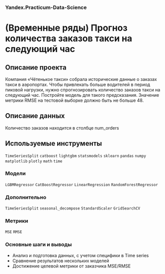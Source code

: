 ### Yandex.Practicum-Data-Science
# (Временные ряды) Прогноз количества заказов такси на следующий час
## Описание проекта
Компания «Чётенькое такси» собрала исторические данные о заказах такси в аэропортах. Чтобы привлекать больше водителей в период пиковой нагрузки, нужно спрогнозировать количество заказов такси на следующий час. Постройте модель для такого предсказания. Значение метрики RMSE на тестовой выборке должно быть не больше 48.

## Описание данных
Количество заказов находится в столбце num_orders

## Используемые инструменты
`TimeSeriesSplit` `catboost` `lightgbm` `statsmodels` `sklearn` `pandas` `numpy` `matplotlib` `plotly` `math` `time`

### Модели
`LGBMRegressor` `CatBoostRegressor` `LinearRegression` `RandomForestRegressor`

### Дополнительно
`TimeSeriesSplit` `seasonal_decompose` `StandardScaler` `GridSearchCV`

### Метрики
`MSE` `RMSE`

### Основные шаги и выводы
* Анализ и подготовка данных, с учетом специфики в Time series
* Сравнение результатов нескольких моделей
* Достижение целевой метрики от заказчика MSE/RMSE
